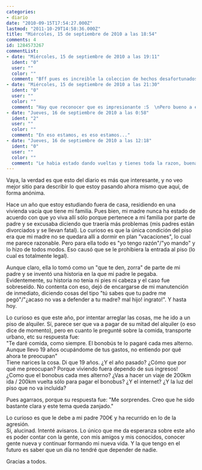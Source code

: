 ```yaml
---
categories:
- diario
date: "2010-09-15T17:54:27.000Z"
lastmod: "2011-10-29T14:58:36.000Z"
title: "Miércoles, 15 de septiembre de 2010 a las 18:54"
comments: 4
id: 1284573267
commentList:
- date: "Miércoles, 15 de septiembre de 2010 a las 19:11"
  ident: "0"
  user: ""
  color: ""
  comment: "Bff pues es increible la coleccion de hechos desafortunados : S"
- date: "Miércoles, 15 de septiembre de 2010 a las 21:30"
  ident: "0"
  user: ""
  color: ""
  comment: "Hay que reconocer que es impresionante :S  \nPero bueno a echarle un par y para alante!"
- date: "Jueves, 16 de septiembre de 2010 a las 0:58"
  ident: "2"
  user: ""
  color: ""
  comment: "En eso estamos, es eso estamos..."
- date: "Jueves, 16 de septiembre de 2010 a las 12:18"
  ident: "0"
  user: ""
  color: ""
  comment: "Le habia estado dando vueltas y tienes toda la razon, buena idea ;)  \nEn unos minutos estara lista y editare tu comentario para que quede como autor del post!"
---
```


Vaya, la verdad es que esto del diario es más que interesante, y no veo mejor sitio para describir lo que estoy pasando ahora mismo que aquí, de forma anónima.  
  
Hace un año que estoy estudiando fuera de casa, residiendo en una vivienda vacía que tiene mi familia. Pues bien, mi madre nunca ha estado de acuerdo con que yo viva allí sólo porque pertenece a mi familia por parte de padre y se excusaba diciendo que traería más problemas (mis padres están divorciados y se llevan fatal). Lo curioso es que la única condición del piso era que mi madre no se quedara alli a dormir en plan "vacaciones", lo cual me parece razonable. Pero para ella todo es "yo tengo razón"/"yo mando" y lo hizo de todos modos. Eso causó que se le prohibiera la entrada al piso (lo cual es totalmente legal).  
  
Aunque claro, ella lo tomó como un "que te den, zorra" de parte de mi padre y se inventó una historia en la que mi padre le pegaba. Evidentemente, su historia no tenia ni pies ni cabeza y el caso fue sobreseído. No contenta con eso, dejó de encargarse de mi manutención de inmediato, diciendo cosas del tipo "tú sabes que tu padre me pegó"/"¿acaso no vas a defender a tu madre? mal hijo! ingrato!". Y hasta hoy.  
  
Lo curioso es que este año, por intentar arreglar las cosas, me he ido a un piso de alquiler. Sí, parece ser que va a pagar de su mitad del alquiler (o eso dice de momento), pero en cuanto le pregunté sobre la comida, transporte urbano, etc su respuesta fue:  
"Te daré comida, como siempre. El bonobús te lo pagaré cada mes alterno. Aunque llevo 19 años ocupándome de tus gastos, no entiendo por qué ahora te preocupan"  
Tiene narices la cosa. Di que 19 años. ¿Y el año pasado? ¿Cómo que por qué me preocupan? Porque viviendo fuera dependo de sus ingresos! ¿Como que el bonobus cada mes alterno? ¿Vas a hacer un viaje de 200km ida / 200km vuelta sólo para pagar el bonobus? ¿Y el internet? ¿Y la luz del piso que no va incluida?  
  
Pues agarraos, porque su respuesta fue: "Me sorprendes. Creo que he sido bastante clara y este tema queda zanjado."  
  
Lo curioso es que le debe a mi padre 700€ y ha recurrido en lo de la agresión.  
Sí, alucinad. Intenté avisaros. Lo único que me da esperanza sobre este año es poder contar con la gente, con mis amigos y mis conocidos, conocer gente nueva y continuar formando mi nueva vida. Y la que tengo en el futuro es saber que un día no tendré que depender de nadie.  
  
Gracias a todos.